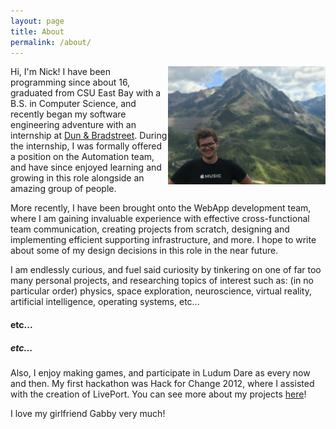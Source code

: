```yaml
---
layout: page
title: About
permalink: /about/
---
```


<img style="max-width: 50%;
    float: right;
    height: auto"
    src="/assets/about-me-2.jpg">

Hi, I'm Nick! I have been programming since about 16, graduated from CSU East Bay with a
B.S. in Computer Science, and recently began my software engineering adventure with an internship
at [Dun & Bradstreet]. During the internship, I was formally offered a position on the Automation
team, and have since enjoyed learning and growing in this role alongside an amazing group of people.

More recently, I have been brought onto the WebApp development team, where I am gaining invaluable
experience with effective cross-functional team communication, creating projects from scratch,
designing and implementing efficient supporting infrastructure, and more. I hope to write about some
of my design decisions in this role in the near future.

I am endlessly curious, and fuel said curiosity by tinkering on one of far too many personal
projects, and researching topics of interest such as: (in no particular order) physics, space
exploration, neuroscience, virtual reality, artificial intelligence, operating systems, etc...

#### etc...

##### etc...

Also, I enjoy making games, and participate in Ludum Dare as every now and then. My first hackathon
was Hack for Change 2012, where I assisted with the creation of LivePort. You can see more about my
projects [here](/projects/)!

I love my girlfriend Gabby very much!

[//]: # "External Links"
[dun & bradstreet]: http://www.dnb.com/
